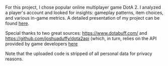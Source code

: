 For this project, I chose popular online multiplayer game DotA 2. I analyzed a player's account and looked for insights: gameplay patterns, item choices, and various in-game metrics. A detailed presentation of my project can be found [here]( https://prezi.com/view/s0ugsaCXBYihMsMHhExw/).

Special thanks to two great sources: https://www.dotabuff.com/ and https://github.com/joshuaduffy/dota2api (which, in turn, relies on the API provided by game developers [here](https://dev.dota2.com/showthread.php?t=47115)

Note that the uploaded code is stripped of all personal data for privacy reasons.
